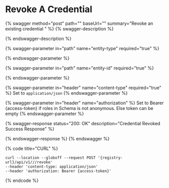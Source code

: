 # Revoke A Credential

{% swagger method="post" path="" baseUrl="" summary="Revoke an existing credential " %}
{% swagger-description %}

{% endswagger-description %}

{% swagger-parameter in="path" name="entity-type" required="true" %}

{% endswagger-parameter %}

{% swagger-parameter in="path" name="entity-id" required="true" %}

{% endswagger-parameter %}

{% swagger-parameter in="header" name="content-type" required="true" %}
Set to `application/json`
{% endswagger-parameter %}

{% swagger-parameter in="header" name="authorization" %}
Set to Bearer {access-token} if roles in Schema is not anonymous. Else token can be empty
{% endswagger-parameter %}

{% swagger-response status="200: OK" description="Credential Revoked Success Response" %}

{% endswagger-response %}
{% endswagger %}

{% code title="CURL" %}
```
curl --location --globoff --request POST '{registry-url}/api/v1///revoke'
--header 'content-type: application/json'
--header 'authorization: Bearer {access-token}'
```
{% endcode %}
